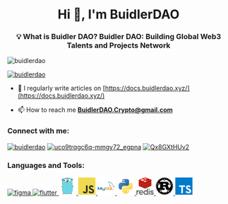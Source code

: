 <h1 align="center">Hi 👋, I'm BuidlerDAO</h1>
<h3 align="center">💡 What is Buidler DAO? Buidler DAO: Building Global Web3 Talents and Projects Network</h3>

<p align="left"> <img src="https://komarev.com/ghpvc/?username=buidlerdao&label=Profile%20views&color=0e75b6&style=flat" alt="buidlerdao" /> </p>

<p align="left"> <a href="https://twitter.com/buidlerdao" target="blank"><img src="https://img.shields.io/twitter/follow/buidlerdao?logo=twitter&style=for-the-badge" alt="buidlerdao" /></a> </p>

- 📝 I regularly write articles on [https://docs.buidlerdao.xyz/](https://docs.buidlerdao.xyz/)

- 📫 How to reach me **BuidlerDAO.Crypto@gmail.com**

<h3 align="left">Connect with me:</h3>
<p align="left">
<a href="https://twitter.com/buidlerdao" target="blank"><img align="center" src="https://raw.githubusercontent.com/rahuldkjain/github-profile-readme-generator/master/src/images/icons/Social/twitter.svg" alt="buidlerdao" height="30" width="40" /></a>
<a href="https://www.youtube.com/c/uco9trqgc6q-mmgy72_egpna" target="blank"><img align="center" src="https://raw.githubusercontent.com/rahuldkjain/github-profile-readme-generator/master/src/images/icons/Social/youtube.svg" alt="uco9trqgc6q-mmgy72_egpna" height="30" width="40" /></a>
<a href="https://discord.gg/Qx8GXtHUv2" target="blank"><img align="center" src="https://raw.githubusercontent.com/rahuldkjain/github-profile-readme-generator/master/src/images/icons/Social/discord.svg" alt="Qx8GXtHUv2" height="30" width="40" /></a>
</p>

<h3 align="left">Languages and Tools:</h3>
<p align="left"> <a href="https://www.figma.com/" target="_blank" rel="noreferrer"> <img src="https://www.vectorlogo.zone/logos/figma/figma-icon.svg" alt="figma" width="40" height="40"/> </a> <a href="https://flutter.dev" target="_blank" rel="noreferrer"> <img src="https://www.vectorlogo.zone/logos/flutterio/flutterio-icon.svg" alt="flutter" width="40" height="40"/> </a> <a href="https://golang.org" target="_blank" rel="noreferrer"> <img src="https://raw.githubusercontent.com/devicons/devicon/master/icons/go/go-original.svg" alt="go" width="40" height="40"/> </a> <a href="https://developer.mozilla.org/en-US/docs/Web/JavaScript" target="_blank" rel="noreferrer"> <img src="https://raw.githubusercontent.com/devicons/devicon/master/icons/javascript/javascript-original.svg" alt="javascript" width="40" height="40"/> </a> <a href="https://www.mysql.com/" target="_blank" rel="noreferrer"> <img src="https://raw.githubusercontent.com/devicons/devicon/master/icons/mysql/mysql-original-wordmark.svg" alt="mysql" width="40" height="40"/> </a> <a href="https://www.python.org" target="_blank" rel="noreferrer"> <img src="https://raw.githubusercontent.com/devicons/devicon/master/icons/python/python-original.svg" alt="python" width="40" height="40"/> </a> <a href="https://redis.io" target="_blank" rel="noreferrer"> <img src="https://raw.githubusercontent.com/devicons/devicon/master/icons/redis/redis-original-wordmark.svg" alt="redis" width="40" height="40"/> </a> <a href="https://www.rust-lang.org" target="_blank" rel="noreferrer"> <img src="https://raw.githubusercontent.com/devicons/devicon/master/icons/rust/rust-plain.svg" alt="rust" width="40" height="40"/> </a> <a href="https://www.typescriptlang.org/" target="_blank" rel="noreferrer"> <img src="https://raw.githubusercontent.com/devicons/devicon/master/icons/typescript/typescript-original.svg" alt="typescript" width="40" height="40"/> </a> </p>
